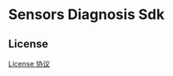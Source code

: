 # Sensors Diagnosis Sdk



## License
[License 协议](https://github.com/sensorsdata/sensors-diagnosis-sdk/blob/main/LICENSE)
